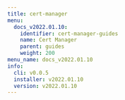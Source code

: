 ```yaml
---
title: cert-manager
menu:
  docs_v2022.01.10:
    identifier: cert-manager-guides
    name: Cert Manager
    parent: guides
    weight: 200
menu_name: docs_v2022.01.10
info:
  cli: v0.0.5
  installer: v2022.01.10
  version: v2022.01.10
---
```


